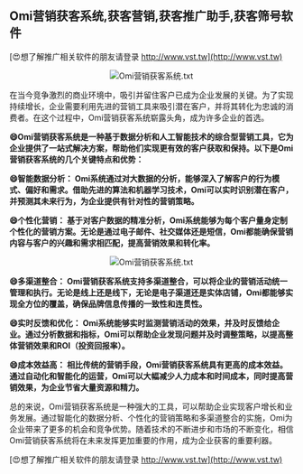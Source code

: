 ## **Omi营销获客系统,获客营销,获客推广助手,获客筛号软件**

[😍想了解推广相关软件的朋友请登录 http://www.vst.tw](http://www.vst.tw)

 <center><img src="https://vst.tw/MP4/tuiguang/png/2.png" alt="Omi营销获客系统.txt"></center>

在当今竞争激烈的商业环境中，吸引并留住客户已成为企业发展的关键。为了实现持续增长，企业需要利用先进的营销工具来吸引潜在客户，并将其转化为忠诚的消费者。在这个过程中，Omi营销获客系统崭露头角，成为许多企业的首选。

**😄Omi营销获客系统是一种基于数据分析和人工智能技术的综合型营销工具，它为企业提供了一站式解决方案，帮助他们实现更有效的客户获取和保持。以下是Omi营销获客系统的几个关键特点和优势：**

**😄智能数据分析： Omi系统通过对大数据的分析，能够深入了解客户的行为模式、偏好和需求。借助先进的算法和机器学习技术，Omi可以实时识别潜在客户，并预测其未来行为，为企业提供有针对性的营销策略。**

**😄个性化营销： 基于对客户数据的精准分析，Omi系统能够为每个客户量身定制个性化的营销方案。无论是通过电子邮件、社交媒体还是短信，Omi都能确保营销内容与客户的兴趣和需求相匹配，提高营销效果和转化率。**

 <center><img src="https://vst.tw/MP4/tuiguang/png/4.png" alt="Omi营销获客系统.txt"></center>

**😄多渠道整合： Omi营销获客系统支持多渠道整合，可以将企业的营销活动统一管理和执行。无论是线上还是线下，无论是电子渠道还是实体店铺，Omi都能够实现全方位的覆盖，确保品牌信息传播的一致性和连贯性。**

**😄实时反馈和优化： Omi系统能够实时监测营销活动的效果，并及时反馈给企业。通过分析数据和指标，Omi可以帮助企业发现问题并及时调整策略，以提高整体营销效果和ROI（投资回报率）。**

**😄成本效益高： 相比传统的营销手段，Omi营销获客系统具有更高的成本效益。通过自动化和智能化的运营，Omi可以大幅减少人力成本和时间成本，同时提高营销效果，为企业节省大量资源和精力。**

总的来说，Omi营销获客系统是一种强大的工具，可以帮助企业实现客户增长和业务发展。通过智能化的数据分析、个性化的营销策略和多渠道整合的实施，Omi为企业带来了更多的机会和竞争优势。随着技术的不断进步和市场的不断变化，相信Omi营销获客系统将在未来发挥更加重要的作用，成为企业获客的重要利器。

[😍想了解推广相关软件的朋友请登录 http://www.vst.tw](http://www.vst.tw)



